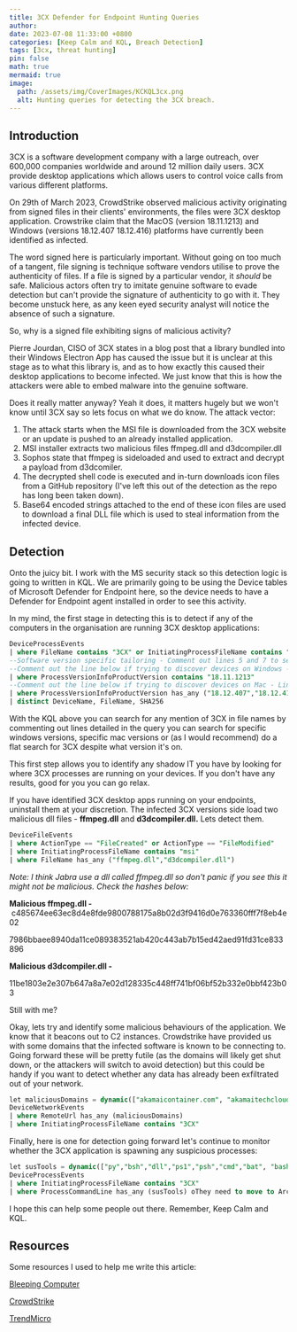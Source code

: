 ```yaml
---
title: 3CX Defender for Endpoint Hunting Queries
author: 
date: 2023-07-08 11:33:00 +0800
categories: [Keep Calm and KQL, Breach Detection]
tags: [3cx, threat hunting]
pin: false
math: true
mermaid: true
image:
  path: /assets/img/CoverImages/KCKQL3cx.png
  alt: Hunting queries for detecting the 3CX breach.
---
```


## Introduction

3CX is a software development company with a large outreach, over 600,000 companies worldwide and around 12 million daily users. 3CX provide desktop applications which allows users to control voice calls from various different platforms.

On 29th of March 2023, CrowdStrike observed malicious activity originating from signed files in their clients' environments, the files were 3CX desktop application. Crowstrike claim that the MacOS (version 18.11.1213) and Windows (versions 18.12.407 18.12.416) platforms have currently been identified as infected.

The word signed here is particularly important. Without going on too much of a tangent, file signing is technique software vendors utilise to prove the authenticity of files. If a file is signed by a particular vendor, it *should* be safe. Malicious actors often try to imitate genuine software to evade detection but can't provide the signature of authenticity to go with it. They become unstuck here, as any keen eyed security analyst will notice the absence of such a signature.

So, why is a signed file exhibiting signs of malicious activity?

Pierre Jourdan, CISO of 3CX states in a blog post that a library bundled into their Windows Electron App has caused the issue but it is unclear at this stage as to what this library is, and as to how exactly this caused their desktop applications to become infected. We just know that this is how the attackers were able to embed malware into the genuine software.

Does it really matter anyway? Yeah it does, it matters hugely but we won't know until 3CX say so lets focus on what we do know. The attack vector:

1. The attack starts when the MSI file is downloaded from the 3CX website or an update is pushed to an already installed application.
2. MSI installer extracts two malicious files ffmpeg.dll and d3dcompiler.dll
3. Sophos state that ffmpeg is sideloaded and used to extract and decrypt a payload from d3dcomiler.
4. The decrypted shell code is executed and in-turn downloads icon files from a GitHub repository (I've left this out of the detection as the repo has long been taken down).
5. Base64 encoded strings attached to the end of these icon files are used to download a final DLL file which is used to steal information from the infected device.


## Detection

Onto the juicy bit. I work with the MS security stack so this detection logic is going to written in KQL. We are primarily going to be using the Device tables of Microsoft Defender for Endpoint here, so the device needs to have a Defender for Endpoint agent installed in order to see this activity.

In my mind, the first stage in detecting this is to detect if any of the computers in the organisation are running 3CX desktop applications:

```sql
DeviceProcessEvents
| where FileName contains "3CX" or InitiatingProcessFileName contains "3CX"
--Software version specific tailoring - Comment out lines 5 and 7 to search for all versions of the software
--Comment out the line below if trying to discover devices on Windows - Line below is for Mac
| where ProcessVersionInfoProductVersion contains "18.11.1213"
--Comment out the line below if trying to discover devices on Mac - Line below iqf for Windows versions affected
| where ProcessVersionInfoProductVersion has_any ("18.12.407","18.12.416")
| distinct DeviceName, FileName, SHA256
```

With the KQL above you can search for any mention of 3CX in file names by commenting out lines detailed in the query you can search for specific windows versions, specific mac versions or (as I would recommend) do a flat search for 3CX despite what version it's on.

This first step allows you to identify any shadow IT you have by looking for where 3CX processes are running on your devices. If you don't have any results, good for you you can go relax.

If you have identified 3CX desktop apps running on your endpoints, uninstall them at your discretion. The infected 3CX versions side load two malicious dll files - **ffmpeg.dll** and **d3dcompiler.dll.** Lets detect them.

```sql
DeviceFileEvents
| where ActionType == "FileCreated" or ActionType == "FileModified"
| where InitiatingProcessFileName contains "msi"
| where FileName has_any ("ffmpeg.dll","d3dcompiler.dll")
```

*Note: I think Jabra use a dll called ffmpeg.dll so don't panic if you see this it might not be malicious. Check the hashes below:*

**Malicious ffmpeg.dll -** c485674ee63ec8d4e8fde9800788175a8b02d3f9416d0e763360fff7f8eb4e02

7986bbaee8940da11ce089383521ab420c443ab7b15ed42aed91fd31ce833896

**Malicious d3dcompiler.dll -**

11be1803e2e307b647a8a7e02d128335c448ff741bf06bf52b332e0bbf423b03

Still with me?

Okay, lets try and identify some malicious behaviours of the application. We know that it beacons out to C2 instances. Crowdstrike have provided us with some domains that the infected software is known to be connecting to. Going forward these will be pretty futile (as the domains will likely get shut down, or the attackers will switch to avoid detection) but this could be handy if you want to detect whether any data has already been exfiltrated out of your network.

```sql
let maliciousDomains = dynamic(["akamaicontainer.com", "akamaitechcloudservices.com", "azuredeploystore.com","azureonlinecloud.com","azureonlinestorage.com","dunamistrd.com","glcloudservice.com","journalide.org", "msedgepackageinfo.com","msstorageazure.com","msstorageboxes.com","officeaddons.com","officestoragebox.com","pbxcloudeservices.com","pbxphonenetwork.com","pbxsources.com","qwepoi123098.com","sbmsa.wiki","sourceslabs.com", "visualstudiofactory.com", "zacharryblogs.com"]);
DeviceNetworkEvents
| where RemoteUrl has_any (maliciousDomains)
| where InitiatingProcessFileName contains "3CX"
```

Finally, here is one for detection going forward let's continue to monitor whether the 3CX application is spawning any suspicious processes:

```sql
let susTools = dynamic(["py","bsh","dll","ps1","psh","cmd","bat", "bash"]);
DeviceProcessEvents
| where InitiatingProcessFileName contains "3CX"
| where ProcessCommandLine has_any (susTools) oThey need to move to Arcr FileName has_any (susTools)
```

I hope this can help some people out there. Remember, Keep Calm and KQL.

## Resources

Some resources I used to help me write this article:

[Bleeping Computer](https://www.bleepingcomputer.com/news/security/hackers-compromise-3cx-desktop-app-in-a-supply-chain-attack/)

[CrowdStrike](https://www.crowdstrike.com/blog/crowdstrike-detects-and-prevents-active-intrusion-campaign-targeting-3cxdesktopapp-customers/)

[TrendMicro](https://www.trendmicro.com/en_us/research/23/c/information-on-attacks-involving-3cx-desktop-app.html)